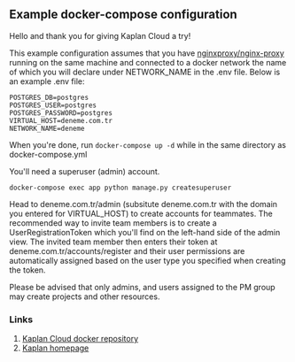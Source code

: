 ## Example docker-compose configuration

Hello and thank you for giving Kaplan Cloud a try!

This example configuration assumes that you have [nginxproxy/nginx-proxy](https://hub.docker.com/r/nginxproxy/nginx-proxy) running on the same machine and connected to a docker network the name of which you will declare under NETWORK_NAME in the .env file. Below is an example .env file:

    POSTGRES_DB=postgres
    POSTGRES_USER=postgres
    POSTGRES_PASSWORD=postgres
    VIRTUAL_HOST=deneme.com.tr
    NETWORK_NAME=deneme

When you're done, run `docker-compose up -d` while in the same directory as docker-compose.yml

You'll need a superuser (admin) account.
```
docker-compose exec app python manage.py createsuperuser
```
Head to deneme.com.tr/admin (subsitute deneme.com.tr with the domain you
entered for VIRTUAL_HOST) to create accounts for teammates. The recommended way
to invite team members is to create a UserRegistrationToken which you'll find
on the left-hand side of the admin view. The invited team member then enters
their token at deneme.com.tr/accounts/register and their user permissions are
automatically assigned based on the user type you specified when creating the
token.

Please be advised that only admins, and users assigned to the PM group may
create projects and other resources.

### Links
1. [Kaplan Cloud docker repository](https://hub.docker.com/r/kaplanpro/cloud)
2. [Kaplan homepage](https://kaplan.pro)
